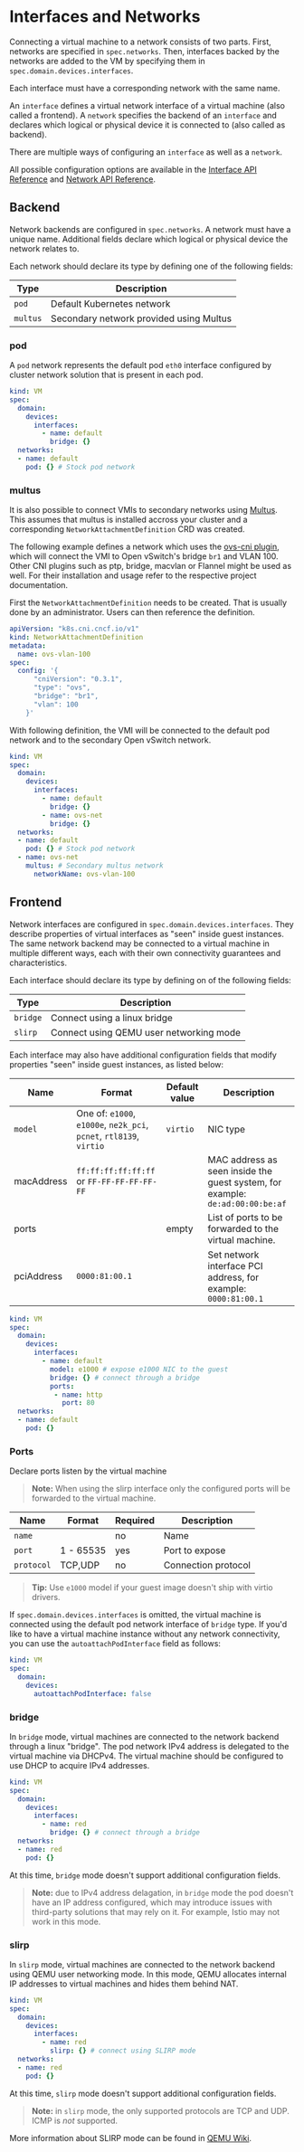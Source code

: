# Interfaces and Networks

Connecting a virtual machine to a network consists of two parts. First,
networks are specified in `spec.networks`. Then, interfaces backed by the
networks are added to the VM by specifying them in
`spec.domain.devices.interfaces`.

Each interface must have a corresponding network with the same name.

An `interface` defines a virtual network interface of a virtual machine (also
called a frontend). A `network` specifies the backend of an `interface` and
declares which logical or physical device it is connected to (also called as
backend).

There are multiple ways of configuring an `interface` as well as a `network`.

All possible configuration options are available in the
[Interface API Reference](https://kubevirt.io/api-reference/master/definitions.html#_v1_interface)
and [Network API Reference](https://kubevirt.io/api-reference/master/definitions.html#_v1_network).

## Backend

Network backends are configured in `spec.networks`. A network must have a
unique name. Additional fields declare which logical or physical device the
network relates to.

Each network should declare its type by defining one of the following fields:

| Type | Description |
|--|--|
| `pod` | Default Kubernetes network |
| `multus` | Secondary network provided using Multus |

### pod

A `pod` network represents the default pod `eth0` interface configured by
cluster network solution that is present in each pod.

```yaml
kind: VM
spec:
  domain:
    devices:
      interfaces:
        - name: default
          bridge: {}
  networks:
  - name: default
    pod: {} # Stock pod network
```

### multus

It is also possible to connect VMIs to secondary networks using
[Multus](https://github.com/intel/multus-cni). This assumes that multus is
installed accross your cluster and a corresponding
`NetworkAttachmentDefinition` CRD was created.

The following example defines a network which uses the [ovs-cni
plugin](https://github.com/kubevirt/ovs-cni), which will connect the VMI to Open
vSwitch's bridge `br1` and VLAN 100. Other CNI plugins such as ptp, bridge,
macvlan or Flannel might be used as well. For their installation and usage refer
to the respective project documentation.

First the `NetworkAttachmentDefinition` needs to be created. That is usually
done by an administrator. Users can then reference the definition.

```yaml
apiVersion: "k8s.cni.cncf.io/v1"
kind: NetworkAttachmentDefinition
metadata:
  name: ovs-vlan-100
spec:
  config: '{
      "cniVersion": "0.3.1",
      "type": "ovs",
      "bridge": "br1",
      "vlan": 100
    }'
```

With following definition, the VMI will be connected to the default pod network
and to the secondary Open vSwitch network.

```yaml
kind: VM
spec:
  domain:
    devices:
      interfaces:
        - name: default
          bridge: {}
        - name: ovs-net
          bridge: {}
  networks:
  - name: default
    pod: {} # Stock pod network
  - name: ovs-net
    multus: # Secondary multus network
      networkName: ovs-vlan-100
```

## Frontend

Network interfaces are configured in `spec.domain.devices.interfaces`. They
describe properties of virtual interfaces as "seen" inside guest instances. The
same network backend may be connected to a virtual machine in multiple
different ways, each with their own connectivity guarantees and
characteristics.

Each interface should declare its type by defining on of the following fields:

| Type | Description |
|--|--|
| `bridge` | Connect using a linux bridge |
| `slirp` | Connect using QEMU user networking mode |

Each interface may also have additional configuration fields that modify
properties "seen" inside guest instances, as listed below:

| Name | Format | Default value | Description |
|--|--|--|--|
| `model` | One of: `e1000`, `e1000e`, `ne2k_pci`, `pcnet`, `rtl8139`, `virtio` | `virtio` | NIC type |
| macAddress | `ff:ff:ff:ff:ff:ff` or `FF-FF-FF-FF-FF-FF` | | MAC address as seen inside the guest system, for example: `de:ad:00:00:be:af` |
| ports ||empty| List of ports to be forwarded to the virtual machine. |
| pciAddress | `0000:81:00.1` | | Set network interface PCI address, for example: `0000:81:00.1` |

```yaml
kind: VM
spec:
  domain:
    devices:
      interfaces:
        - name: default
          model: e1000 # expose e1000 NIC to the guest
          bridge: {} # connect through a bridge
          ports:
           - name: http
             port: 80
  networks:
  - name: default
    pod: {}
```

### Ports

Declare ports listen by the virtual machine

> **Note:** When using the slirp interface only the configured ports will be forwarded to the virtual machine.

| Name | Format | Required | Description|
|--|--|--|--|
| `name` | | no | Name|
| `port` | 1 - 65535| yes | Port to expose|
| `protocol` | TCP,UDP| no | Connection protocol|

> **Tip:** Use `e1000` model if your guest image doesn't ship with virtio
> drivers.

If `spec.domain.devices.interfaces` is omitted, the virtual machine is
connected using the default pod network interface of `bridge` type. If you'd
like to have a virtual machine instance without any network connectivity, you
can use the `autoattachPodInterface` field as follows:

```yaml
kind: VM
spec:
  domain:
    devices:
      autoattachPodInterface: false
```

### bridge

In `bridge` mode, virtual machines are connected to the network backend through
a linux "bridge". The pod network IPv4 address is delegated to the virtual
machine via DHCPv4. The virtual machine should be configured to use DHCP to
acquire IPv4 addresses.

```yaml
kind: VM
spec:
  domain:
    devices:
      interfaces:
        - name: red
          bridge: {} # connect through a bridge
  networks:
  - name: red
    pod: {}
```

At this time, `bridge` mode doesn't support additional configuration
fields.

> **Note:** due to IPv4 address delagation, in `bridge` mode the pod doesn't
> have an IP address configured, which may introduce issues with third-party
> solutions that may rely on it. For example, Istio may not work in this mode.

### slirp

In `slirp` mode, virtual machines are connected to the network backend using
QEMU user networking mode. In this mode, QEMU allocates internal IP addresses
to virtual machines and hides them behind NAT.

```yaml
kind: VM
spec:
  domain:
    devices:
      interfaces:
        - name: red
          slirp: {} # connect using SLIRP mode
  networks:
  - name: red
    pod: {}
```

At this time, `slirp` mode doesn't support additional configuration fields.

> **Note:** in `slirp` mode, the only supported protocols are TCP and UDP. ICMP
> is *not* supported.

More information about SLIRP mode can be found in
[QEMU Wiki](https://wiki.qemu.org/Documentation/Networking#User_Networking_.28SLIRP.29).
